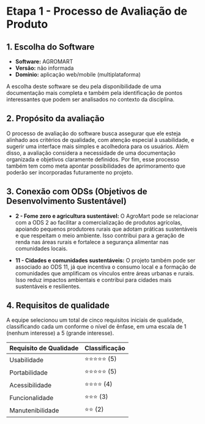 # Etapa 1 - Processo de Avaliação de Produto

## 1. Escolha do Software
- **Software:** AGROMART
- **Versão:** não informada
- **Domínio:** aplicação web/mobile (multiplataforma)

A escolha deste software se deu pela disponibilidade de uma documentação mais completa e também pela identificação de pontos interessantes que podem ser analisados no contexto da disciplina.

## 2. Propósito da avaliação
O processo de avaliação do software busca assegurar que ele esteja alinhado aos critérios de qualidade, com atenção especial à usabilidade, e sugerir uma interface mais simples e acolhedora para os usuários. Além disso, a avaliação considera a necessidade de uma documentação organizada e objetivos claramente definidos. Por fim, esse processo também tem como meta apontar possibilidades de aprimoramento que poderão ser incorporadas futuramente no projeto.

## 3. Conexão com ODSs (Objetivos de Desenvolvimento Sustentável)
- **2 - Fome zero e agricultura sustentável:** O AgroMart pode se relacionar com a ODS 2 ao facilitar a comercialização de produtos agrícolas, apoiando pequenos produtores rurais que adotam práticas sustentáveis e que respeitam o meio ambiente. Isso contribui para a geração de renda nas áreas rurais e fortalece a segurança alimentar nas comunidades locais.

- **11 - Cidades e comunidades sustentáveis:** O projeto também pode ser associado ao ODS 11, já que incentiva o consumo local e a formação de comunidades que amplificam os vínculos entre áreas urbanas e rurais. Isso reduz impactos ambientais e contribui para cidades mais sustentáveis e resilientes.

## 4. Requisitos de qualidade
A equipe selecionou um total de cinco requisitos iniciais de qualidade, classificando cada um conforme o nível de ênfase, em uma escala de 1 (nenhum interesse) a 5 (grande interesse).

| **Requisito de Qualidade** | **Classificação** |
| -------------------------- | ----------------- |
| Usabilidade                | ⭐⭐⭐⭐⭐ (5)    |
| Portabilidade              | ⭐⭐⭐⭐⭐ (5)    |
| Acessibilidade             | ⭐⭐⭐⭐ (4)      |
| Funcionalidade             | ⭐⭐⭐ (3)        |
| Manutenibilidade           | ⭐⭐ (2)          |








